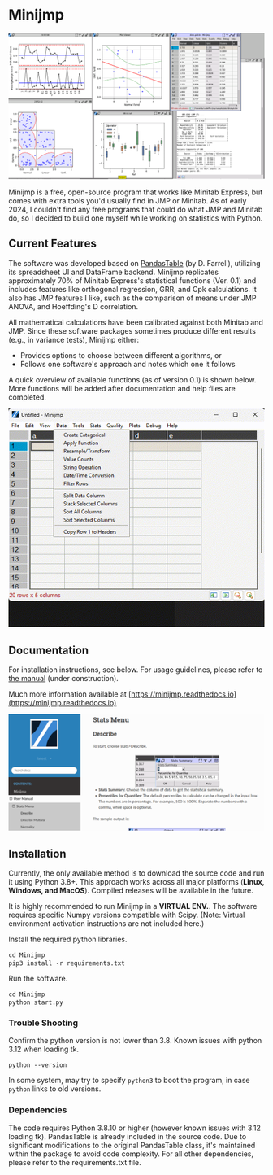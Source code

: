# Minijmp
![Main Screenshot](docs/images/main.png "Screenshot")


Minijmp is a free, open-source program that works like Minitab Express, but comes with extra tools you'd usually find in JMP or Minitab. As of early 2024, I couldn't find any free programs that could do what JMP and Minitab do, so I decided to build one myself while working on statistics with Python.


## Current Features
The software was developed based on [PandasTable](https://github.com/dmnfarrell/pandastable) (by D. Farrell), utilizing its spreadsheet UI and DataFrame backend. Minijmp replicates approximately 70% of Minitab Express's statistical functions (Ver. 0.1) and includes features like orthogonal regression, GRR, and Cpk calculations. It also has JMP features I like, such as the comparison of means under JMP ANOVA, and Hoeffding's D correlation.

All mathematical calculations have been calibrated against both Minitab and JMP. Since these software packages sometimes produce different results (e.g., in variance tests), Minijmp either:
- Provides options to choose between different algorithms, or
- Follows one software's approach and notes which one it follows

A quick overview of available functions (as of version 0.1) is shown below. More functions will be added after documentation and help files are completed.

![Menu Screenshot](docs/images/menu.gif)

## Documentation

For installation instructions, see below. For usage guidelines, please refer to [the manual](https://minijmp.readthedocs.io/en/latest/) (under construction).

Much more information available at [https://minijmp.readthedocs.io](https://minijmp.readthedocs.io)

![Read the docs](docs/images/readthedocs.png)

## Installation

Currently, the only available method is to download the source code and run it using Python 3.8+. This approach works across all major platforms (**Linux, Windows, and MacOS**). Compiled releases will be available in the future.

It is highly recommended to run Minijmp in a **VIRTUAL ENV.**. The software requires specific Numpy versions compatible with Scipy. (Note: Virtual environment activation instructions are not included here.)

Install the required python libraries. 

```
cd Minijmp
pip3 install -r requirements.txt
```

Run the software.

```
cd Minijmp
python start.py
```

### Trouble Shooting

Confirm the python version is not lower  than 3.8.
Known issues with python 3.12 when loading tk.

```
python --version
```

In some system, may try to specify `python3` to boot the program, in case `python` links to old versions.


### Dependencies

The code requires Python 3.8.10 or higher (however known issues with 3.12 loading tk). PandasTable is already included in the source code. Due to significant modifications to the original PandasTable class, it's maintained within the package to avoid code complexity. For all other dependencies, please refer to the requirements.txt file.

